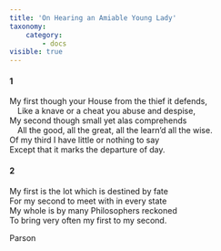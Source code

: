 ```yaml
---
title: 'On Hearing an Amiable Young Lady'
taxonomy:
    category:
        - docs
visible: true
---
```


#### 1

My first though your House from the thief it defends,  
&emsp;Like a knave or a cheat you abuse and despise,  
My second though small yet alas comprehends  
&emsp;All the good, all the great, all the learn’d all the wise.  
Of my third I have little or nothing to say  
Except that it marks the departure of day.  

#### 2

My first is the lot which is destined by fate  
For my second to meet with in every state  
My whole is by many Philosophers reckoned  
To bring very often my first to my second.  

Parson